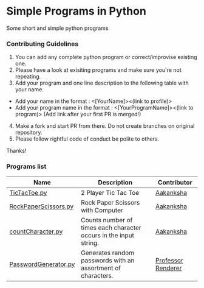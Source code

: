 # Simple Programs in Python
Some short and simple python programs

### Contributing Guidelines
1. You can add any complete python program or correct/improvise existing one. 
2. Please have a look at exisiting programs and make sure you're not repeating.
3. Add your program and one line description to the following table with your name.
- Add your name in the format : <[YourName]><(link to profile)>
- Add your program name in the format : <[YourProgramName]><(link to program)> 
(Add link after your first PR is merged!)
4. Make a fork and start PR from there. Do not create branches on original repository.
5. Please follow rightful code of conduct be polite to others.

Thanks!

### Programs list


| Name | Description | Contributor |
| -------- | -------- | -------- |
| [TicTacToe.py](https://github.com/accakks/Simple-Programs-in-Python/blob/master/TicTacToe.py)   | 2 Player Tic Tac Toe    | [Aakanksha](https://github.com/accakks)     |
| [RockPaperScissors.py](https://github.com/accakks/Simple-Programs-in-Python/blob/master/RockPaperScissors.py)   | Rock Paper Scissors with Computer   | [Aakanksha](https://github.com/accakks)     |
| [countCharacter.py](https://github.com/accakks/Simple-Programs-in-Python/blob/master/countCharacter.py)   | Counts number of times each character occurs in the input string.    | [Aakanksha](https://github.com/accakks)     |
| [PasswordGenerator.py](https://github.com/Renderer-RCT2/Simple-Programs-in-Python/blob/master/PasswordGenerator.py)   | Generates random passwords with an assortment of characters.  | [Professor Renderer](https://github.com/Renderer-RCT2)




 

